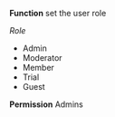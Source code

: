 **Function**
set the user role

*Role*
- Admin
- Moderator
- Member
- Trial
- Guest

**Permission**
Admins
